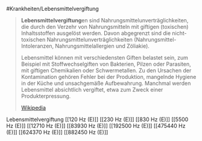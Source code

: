 #Krankheiten/Lebensmittelvergiftung

> **Lebensmittelvergiftung**en sind Nahrungsmittelunverträglichkeiten, die durch den Verzehr von Nahrungsmitteln mit giftigen (toxischen) Inhaltsstoffen ausgelöst werden. Davon abgegrenzt sind die nicht-toxischen Nahrungsmittelunverträglichkeiten (Nahrungsmittel-Intoleranzen, Nahrungsmittelallergien und Zöliakie).
>
> Lebensmittel können mit verschiedensten Giften belastet sein, zum Beispiel mit Stoffwechselgiften von Bakterien, Pilzen oder Parasiten, mit giftigen Chemikalien oder Schwermetallen. Zu den Ursachen der Kontamination gehören Fehler bei der Produktion, mangelnde Hygiene in der Küche und unsachgemäße Aufbewahrung. Manchmal werden Lebensmittel absichtlich vergiftet, etwa zum Zweck einer Produkterpressung.
>
> [Wikipedia](https://de.wikipedia.org/wiki/Lebensmittelvergiftung)

Lebensmittelvergiftung
[[120 Hz (E)]]
[[230 Hz (E)]]
[[830 Hz (E)]]
[[5500 Hz (E)]]
[[12710 Hz (E)]]
[[83930 Hz (E)]]
[[192500 Hz (E)]]
[[475440 Hz (E)]]
[[624370 Hz (E)]]
[[882450 Hz (E)]]